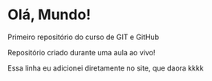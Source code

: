 # Olá, Mundo!
Primeiro repositório do curso de GIT e GitHub

Repositório criado durante uma aula ao vivo!

Essa linha eu adicionei diretamente no site, que daora kkkk
